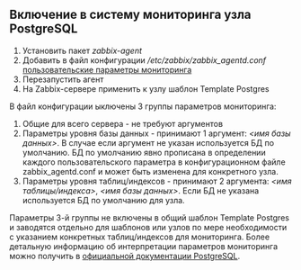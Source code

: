 ## Включение в систему мониторинга узла PostgreSQL
1. Установить пакет _zabbix-agent_
2. Добавить в файл конфигурации _/etc/zabbix/zabbix_agentd.conf_ [пользовательские параметры мониторинга](https://gist.github.com/1266829)
3. Перезапустить агент
4. На Zabbix-сервере применить к узлу шаблон Template Postgres

В файл конфигурации ыключены 3 группы параметров мониторинга:

1. Общие для всего сервера - не требуют аргументов
2. Параметры уровня базы данных - принимают 1 аргумент: _<имя базы данных>_. В случае если аргумент не указан используется БД по умолчанию. БД по умолчанию явно прописана в определении каждого пользовательского параметра в конфигурационном файле zabbix_agentd.conf и может быть изменена для конкретного узла.
3. Параметры уровня таблиц/индексов - принимают 2 аргумента: _<имя таблицы/индекса>_, _<имя базы данных>_. Если БД не указана используется БД по умолчанию для узла.

Параметры 3-й группы не включены в общий шаблон Template Postgres и заводятся отдельно для шаблонов или узлов по мере необходимости с указанием конкретных таблиц/индексов для мониторинга. Более детальную информацию об интерпретации параметров мониторинга можно получить в [официальной документации PostgreSQL](http://www.postgresql.org/docs/9.1/interactive/monitoring-stats.html#MONITORING-STATS-FUNCS-TABLE).
